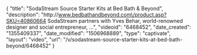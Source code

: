 {
    "title": "SodaStream Source Starter Kits at Bed Bath & Beyond",
    "description": "http:\/\/www.bedbathandbeyond.com\/product.asp?SKU=40860664 SodaStream partners with Yves Behar, world-renowned designer and social entrepreneur, ...",
    "videoid": "6468452",
    "date_created": "1355409337",
    "date_modified": "1506968889",
    "type": "captivate",
    "layout": "video",
    "url": "\/v\/sodastream-source-starter-kits-at-bed-bath-beyond\/6468452"
}
